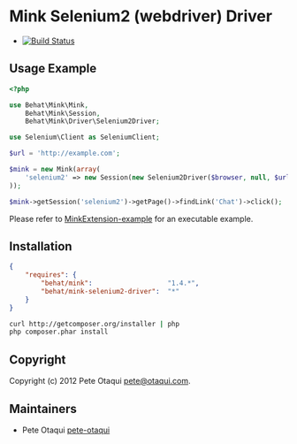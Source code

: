 Mink Selenium2 (webdriver) Driver
=================================

- [![Build Status](https://secure.travis-ci.org/Behat/MinkSelenium2Driver.png?branch=master)](http://travis-ci.org/Behat/MinkSelenium2Driver)

Usage Example
-------------

``` php
<?php

use Behat\Mink\Mink,
    Behat\Mink\Session,
    Behat\Mink\Driver\Selenium2Driver;

use Selenium\Client as SeleniumClient;

$url = 'http://example.com';

$mink = new Mink(array(
    'selenium2' => new Session(new Selenium2Driver($browser, null, $url)),
));

$mink->getSession('selenium2')->getPage()->findLink('Chat')->click();
```

Please refer to [MinkExtension-example](https://github.com/Behat/MinkExtension-example) for an executable example.

Installation
------------

``` json
{
    "requires": {
        "behat/mink":                   "1.4.*",
        "behat/mink-selenium2-driver":  "*"
    }
}
```

``` bash
curl http://getcomposer.org/installer | php
php composer.phar install
```

Copyright
---------

Copyright (c) 2012 Pete Otaqui <pete@otaqui.com>.

Maintainers
-----------

* Pete Otaqui [pete-otaqui](http://github.com/pete-otaqui)
